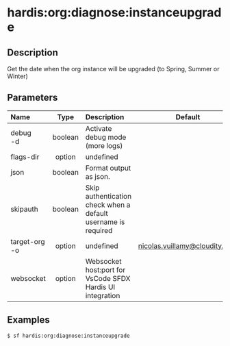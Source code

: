 <!-- This file has been generated with command 'sf hardis:doc:plugin:generate'. Please do not update it manually or it may be overwritten -->
# hardis:org:diagnose:instanceupgrade

## Description

Get the date when the org instance will be upgraded (to Spring, Summer or Winter)
  

## Parameters

|Name|Type|Description|Default|Required|Options|
|:---|:--:|:----------|:-----:|:------:|:-----:|
|debug<br/>-d|boolean|Activate debug mode (more logs)||||
|flags-dir|option|undefined||||
|json|boolean|Format output as json.||||
|skipauth|boolean|Skip authentication check when a default username is required||||
|target-org<br/>-o|option|undefined|nicolas.vuillamy@cloudity.com|||
|websocket|option|Websocket host:port for VsCode SFDX Hardis UI integration||||

## Examples

```shell
$ sf hardis:org:diagnose:instanceupgrade
```


